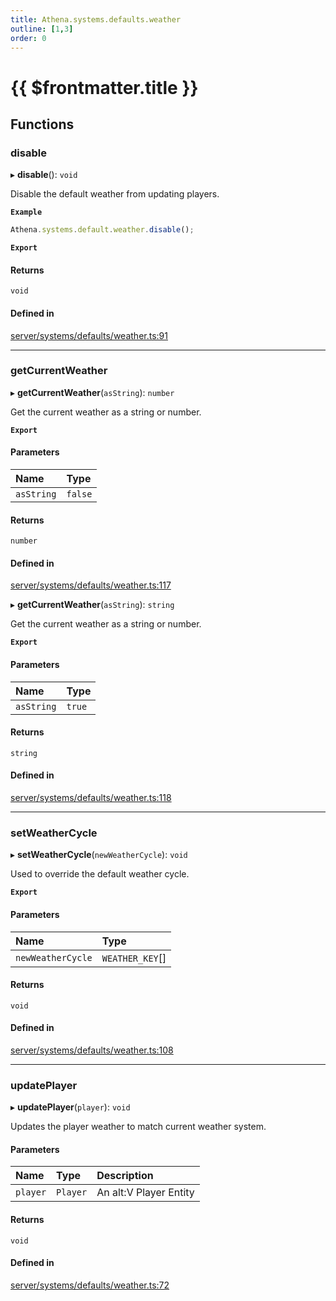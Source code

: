 ```yaml
---
title: Athena.systems.defaults.weather
outline: [1,3]
order: 0
---
```


# {{ $frontmatter.title }}


## Functions

### disable

▸ **disable**(): `void`

Disable the default weather from updating players.

**`Example`**

```ts
Athena.systems.default.weather.disable();
```

**`Export`**

#### Returns

`void`

#### Defined in

[server/systems/defaults/weather.ts:91](https://github.com/Stuyk/altv-athena/blob/2ba937d/src/core/server/systems/defaults/weather.ts#L91)

___

### getCurrentWeather

▸ **getCurrentWeather**(`asString`): `number`

Get the current weather as a string or number.

**`Export`**

#### Parameters

| Name | Type |
| :------ | :------ |
| `asString` | ``false`` |

#### Returns

`number`

#### Defined in

[server/systems/defaults/weather.ts:117](https://github.com/Stuyk/altv-athena/blob/2ba937d/src/core/server/systems/defaults/weather.ts#L117)

▸ **getCurrentWeather**(`asString`): `string`

Get the current weather as a string or number.

**`Export`**

#### Parameters

| Name | Type |
| :------ | :------ |
| `asString` | ``true`` |

#### Returns

`string`

#### Defined in

[server/systems/defaults/weather.ts:118](https://github.com/Stuyk/altv-athena/blob/2ba937d/src/core/server/systems/defaults/weather.ts#L118)

___

### setWeatherCycle

▸ **setWeatherCycle**(`newWeatherCycle`): `void`

Used to override the default weather cycle.

**`Export`**

#### Parameters

| Name | Type |
| :------ | :------ |
| `newWeatherCycle` | `WEATHER_KEY`[] |

#### Returns

`void`

#### Defined in

[server/systems/defaults/weather.ts:108](https://github.com/Stuyk/altv-athena/blob/2ba937d/src/core/server/systems/defaults/weather.ts#L108)

___

### updatePlayer

▸ **updatePlayer**(`player`): `void`

Updates the player weather to match current weather system.

#### Parameters

| Name | Type | Description |
| :------ | :------ | :------ |
| `player` | `Player` | An alt:V Player Entity |

#### Returns

`void`

#### Defined in

[server/systems/defaults/weather.ts:72](https://github.com/Stuyk/altv-athena/blob/2ba937d/src/core/server/systems/defaults/weather.ts#L72)
